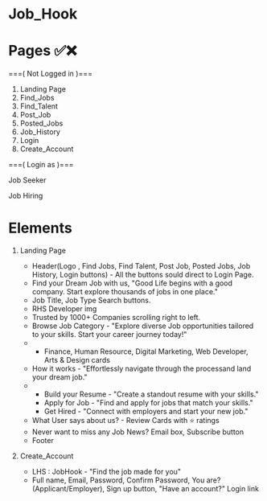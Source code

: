 # Job_Hook

# Pages ✅❌

===( Not Logged in )===

1. Landing Page
2. Find_Jobs
3. Find_Talent
4. Post_Job
5. Posted_Jobs
6. Job_History
7. Login
8. Create_Account

===( Login as )===

Job Seeker

Job Hiring

# Elements

1. Landing Page
   - Header(Logo , Find Jobs, Find Talent, Post Job, Posted Jobs, Job History, Login buttons) - All the buttons sould direct to Login Page.
   - Find your Dream Job with us, "Good Life begins with a good company. Start explore thousands of jobs in one place."
   - Job Title, Job Type Search buttons.
   - RHS Developer img
   - Trusted by 1000+ Companies scrolling right to left.
   - Browse Job Category - "Explore diverse Job opportunities tailored to your skills. Start your career journey today!"
   - - Finance, Human Resource, Digital Marketing, Web Developer,  Arts & Design cards
   - How it works - "Effortlessly navigate through the processand land your dream job."
   - - Build your Resume - "Create a standout resume with your skills."
     - Apply for Job - "Find and apply for jobs that match your skills."
     - Get Hired - "Connect with employers and start your new job."
   - What User says about us? - Review Cards with ⭐ ratings
   - Never want to miss any Job News? Email box, Subscribe button
   - Footer
  
8. Create_Account
   - LHS : JobHook - "Find the job made for you"
   - Full name, Email, Password, Confirm Password, You are? (Applicant/Employer), Sign up button, "Have an account?" Login link
